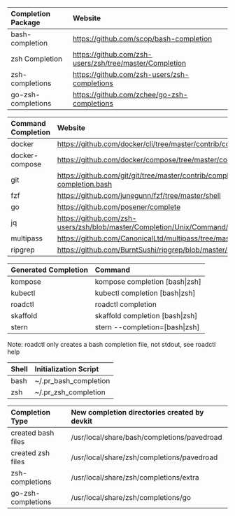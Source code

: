 | Completion Package | Website |
|:-------------------|:--------|
| bash-completion    | https://github.com/scop/bash-completion |
| zsh Completion     | https://github.com/zsh-users/zsh/tree/master/Completion |
| zsh-completions    | https://github.com/zsh-users/zsh-completions |
| go-zsh-completions | https://github.com/zchee/go-zsh-completions |

| Command Completion | Website |
|:-------------------|:--------|
| docker        | https://github.com/docker/cli/tree/master/contrib/completion/bash |
| docker-compose| https://github.com/docker/compose/tree/master/contrib/completion/bash |
| git           | https://github.com/git/git/tree/master/contrib/completion/git-completion.bash |
| fzf           | https://github.com/junegunn/fzf/tree/master/shell |
| go            | https://github.com/posener/complete |
| jq            | https://github.com/zsh-users/zsh/blob/master/Completion/Unix/Command/\_jq |
| multipass     | https://github.com/CanonicalLtd/multipass/tree/master/completions/bash |
| ripgrep       | https://github.com/BurntSushi/ripgrep/blob/master/complete/\_rg |

| Generated Completion | Command |
|:---------------------|:--------|
| kompose  | kompose completion [bash\|zsh] |
| kubectl  | kubectl completion [bash\|zsh] |
| roadctl  | roadctl completion |
| skaffold | skaffold completion [bash\|zsh] |
| stern    | stern --completion=[bash\|zsh] |
Note: roadctl only creates a bash completion file, not stdout, see roadctl help

| Shell | Initialization Script |
|:------|:--------------------- |
| bash  | ~/.pr_bash_completion |
| zsh   | ~/.pr_zsh_completion  |

| Completion Type    | New completion directories created by devkit |
|:-------------------|:---------------------------------------------|
| created bash files | /usr/local/share/bash/completions/pavedroad |
| created zsh files  | /usr/local/share/zsh/completions/pavedroad |
| zsh-completions    | /usr/local/share/zsh/completions/extra |
| go-zsh-completions | /usr/local/share/zsh/completions/go |

